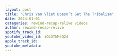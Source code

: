 ```yaml
---
layout: post
title: "Chris Van Vliet Doesn’t Get The Tribalism"
date: 2024-01-01
categories: rewind-recap-relive videos
author: rewind-recap-relive
spotify_track_id: 
youtube_video_id: iOLGTkMsQ24
apple_track_id: 
youtube_metadata: 
---
```

